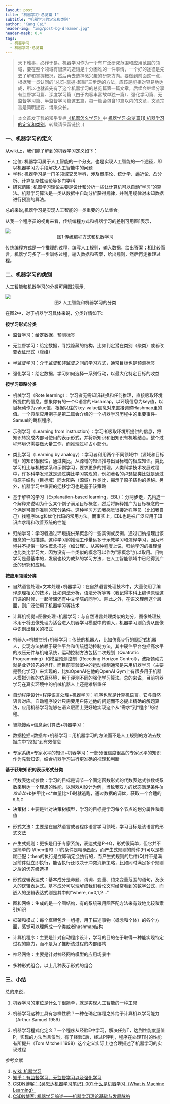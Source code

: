 ```yaml
---
layout: post
title: "机器学习·总览篇 I"
subtitle: "机器学习的定义和类别"
author: "Kang Cai"
header-img: "img/post-bg-dreamer.jpg"
header-mask: 0.4
tags:
  - 机器学习
  - 机器学习·总览篇
---
```


> 天下难事，必作于易。机器学习作为一个有广泛研究范围和应用范围的领域，要在整个领域有很深的造诣是十分困难的一件事情，一个好的途径是先去了解和掌握概况，然后再去选择感兴趣的研究方向。要做到前面这一点，根据我一贯认同的“总览-掌握-超越”三步走的方法，应该是能相对容易地达成，所以也就首先有了这个机器学习的总览篇第一篇文章，后续会继续分享有监督学习篇、深度学习篇（由于内容丰富故单独一篇）、强化学习篇、无监督学习篇、半监督学习篇这五篇，每一篇会包含10篇以内的文章，文章宗旨是简明扼要、博采众长。

> 本文首发于我的知乎专栏[《机器怎么学习》](https://zhuanlan.zhihu.com/machine-learning-complete)中 [机器学习·总览篇(1) 机器学习的定义和类别](https://zhuanlan.zhihu.com/p/48518974)，转载请保留链接 ;)

### 一、机器学习的定义

从wiki上，我们能了解到的机器学习定义如下：

* 定位: 机器学习属于人工智能的一个分支，也是实现人工智能的一个途径，即以机器学习为手段解决人工智能中的问题
* 学科: 机器学习是一门多领域交叉学科，涉及概率论、统计学、逼近论、凸分析、计算复杂性理论等多门学科
* 研究范围: 机器学习理论主要是设计和分析一些让计算机可以自动“学习”的算法。机器学习算法是一类从数据中自动分析获得规律，并利用规律对未知数据进行预测的算法。

总的来说,机器学习是实现人工智能的一类重要的方法集合。

从我一个程序员的视角来看，传统编程方式和机器学习的差别可用图1表示，

<img src="https://kangcai.github.io/img/in-post/post-ml/Machine learning diagram.png"/>
<center>图1 传统编程方式和机器学习</center>

传统编程方式是一个推理的过程，编写人工规则，输入数据，给出答案；相比较而言，机器学习多了一步训练过程，输入数据和答案，给出规则，然后再走推理过程。

### 二、机器学习的类别

人工智能和机器学习的分类可用图2表示,

<img src="https://kangcai.github.io/img/in-post/post-ml/2018-10-25-ml-overall-concept-1.png"/>
<center>图2 人工智能和机器学习的分类</center>

在图2中，对于机器学习具体来说，分类详情如下:

**按学习形式分类**

* 监督学习：给定数据，预测标签

* 无监督学习：给定数据，寻找隐藏的结构，比如判定潜在类别（聚类）或者改变表征形式（降维）

* 半监督学习：介于监督和非监督之间的学习方式，通常目标也是预测标签

* 强化学习：给定数据，学习如何选择一系列行动，以最大化特定目标的收益

**按学习策略分类**

* 机械学习（Rote learning）：学习者无需知识转换和任何推理，直接吸取环境所提供的信息。想象你有的一个C语言的Hashmap，以环境信息为key值，以目标动作为value值，根据以往的key-value信息对来直接调整Hashmap里的值。一个典型应用例子是第二篇会介绍的一个机器学习历程中的重要事件-Samuel的跳棋程序。

* 示例学习（Learning from instruction）：学习者吸取环境所提供的信息，将知识转换成内部可使用的表示形式，并将新知识和旧知识有机地结合。整个过程环境仍需要做大量工作，而推理过程占小部分。

* 类比学习（Learning by analogy）：学习者利用两个不同领域中（源域和目标域）的知识相似性，通过类比，从源域的知识推导出目标域的相应知识。类比学习相比与机械学系和示例学习，要求更多的推理。人类科学技术发展过程中，许多科学发现就是通过类比学习实现的，例如著名的卢瑟福类比就是通过将原子结构（目标域）同太阳系（源域）作类比，揭示了原子结构的奥秘。另外，机器学习中重要的迁移学习也是基于该策略

* 基于解释的学习（Explanation-based learning，EBL）：分两步走，先构造一个解释来说明为什么某个例子满足目标概念，然后将解释推广为目标概念的一个满足可操作准则的充分条件。这种学习方式我感觉很接近程序员（比如我自己）找程序bug和优化代码的常用方法。而事实上，EBL也是被广泛应用于知识库求精和改善系统的性能

* 归纳学习：学习者通过环境提供某概念的一些实例或反例，通过归纳推理出该概念的一般描述。这种学习的推理工作量远多于示教学习和演绎学习，因为环境并不提供一般性概念描述（如公理）。从某种程度上说，归纳学习的推理量也比类比学习大，因为没有一个类似的概念可以作为"源概念"加以取用。归纳学习是最基本的，发展也较为成熟的学习方法，在人工智能领域中已经得到广泛的研究和应用。

**按应用领域分类**

* 自然语言处理=文本处理+机器学习：在自然语言处理技术中，大量使用了编译原理相关的技术，比如词法分析，语法分析等等（我记得本科上编译原理这门课的时候，一起听课还有中文学院的同学）。除此之外，在语义理解这个层面，则广泛使用了机器学习等技术

* 计算机视觉=图像处理+机器学习：与自然语言处理类似的划分，图像处理技术用于将图像处理为适合进入机器学习模型中的输入，机器学习则负责从图像中识别出相关的模式

* 机器人=机械控制+机器学习：传统的机器人，比如仿真步行的腿足式机器人，实现方法依赖于硬件平台和传统运动控制方法，其中硬件平台包括高水平的液压元件与机电系统，运动控制方法包括二次规划（Quatratic Programming）和模型预测控制（Receding Horizon Control），波斯顿动力就是业界领先的标杆。而目前实验室中的运动控制通常是采用机器学习（主要是强化学习）来实现的，比如OpenAI在他的OpenAI Gym上有很多用于机器人模拟训练的仿真环境，用于评测不同的强化学习算法。总的来说，目前机器学习在真实环境中的机械机器人上还是难堪重任

* 自动程序设计=程序语言处理+机器学习：程序也就是计算机语言，它与自然语言对应。自动程序设计只需要用户陈述他的问题而不必提出精确的解题算法，应用机器学习能够在语义层面上更好地实现这个从“需求”到“程序”的过程。

* 智能搜索=信息索引算法+机器学习：

* 数据挖掘=数据库+机器学习：用机器学习的方法而不是人工规则的方法去数据库中“挖掘”到有效信息

* 专家系统=专家水平的知识+机器学习：一部分置信度很高的专家水平的知识作为先验知识，结合机器学习进行更准确的推理和判断

**基于获取知识的表示形式分类**

* 代数表达式参数：学习的目标是调节一个固定函数形式的代数表达式参数或系数来到达一个理想的性能，以游戏AI设计为例，当敌我双方的状态满足条件{a*攻击比+b*护甲比+c*血量比>1}时就逃跑，通过数据的调优，获取一个合适的a,b,c

* 决策树：主要是针对决策树模型，学习的目标是学习每个节点的划分属性和阈值

* 形式文法：主要是在自然语言或者程序语言学习领域，学习目标是该语言的形式文法

* 产生式规则：更多是用于专家系统，表达式是P->Q，形式很简单，但它并不是简单的if/then语句：if的条件是精确匹配，而产生式规则的前件(P)可以是模糊匹配；then的执行是立即确定会执行的，而产生式规则的后件(Q)并不是满足前件就立即执行，能否执行还取决于冲突消解策略，比如同时满足多个规则之后的优先级选择

* 形式逻辑表达式：基本成分是命题、谓词、变量、约束变量范围的语句，及嵌入的逻辑表达式。基本成分可以理解成我们看论文时经常看到的数学公式，而嵌入的逻辑表达式则是其中的“where, n=0,1,2...”

* 图和网络：生成的是一个图结构，有的系统采用图匹配方法来有效地比较和索引知识

* 框架和模式：每个框架包含一组槽，用于描述事物（概念和个体）的各个方面，感觉可以理解成一个类或者hashmap结构

* 计算机程序：主要是针对自动程序设计，学习的目的在于取得一种能实现特定过程的能力，而不是为了推断该过程的内部结构

* 神经网络：主要是针对神经网络模型的应用场景中

* 多种形式组合。以上几种表示形式的组合

### 三、小结

总的来说，

1. 机器学习的定位是什么？很简单，就是实现人工智能的一种工具

2. 机器学习这种工具有怎样性质？一种在确定编程之外给予计算机以学习能力（Arthur Samuel 1959）

3. 机器学习程式化定义？一个程序从经验E中学习，解决任务T，达到性能度量值P，实现的方法当且仅当，有了经验E后，经过P评判，程序在处理T时的性能有所提升（Tom Mitchell 1998）这个定义实际上也合理描述了机器学习的实现过程


参考文献

1. [wiki: 机器学习][1]
2. [知乎：有监督学习、无监督学习以及强化学习][2]
3. [CSDN博客：【吴恩达机器学习笔记】001 什么是机器学习（What is Machine Learning）][3]
4. [CSDN博客: 机器学习综述——机器学习理论基础与发展脉络][4]

[1]: (https://zh.wikipedia.org/wiki/%E6%9C%BA%E5%99%A8%E5%AD%A6%E4%B9%A0)
[2]: (https://zhuanlan.zhihu.com/p/26304729)
[3]: (https://blog.csdn.net/shuiyixin/article/details/80171997)
[4]: (https://blog.csdn.net/solomon1558/article/details/40798401)